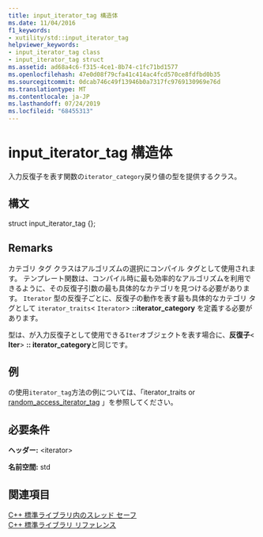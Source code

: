 ```yaml
---
title: input_iterator_tag 構造体
ms.date: 11/04/2016
f1_keywords:
- xutility/std::input_iterator_tag
helpviewer_keywords:
- input_iterator_tag class
- input_iterator_tag struct
ms.assetid: ad68a4c6-f315-4ce1-8b74-c1fc71bd1577
ms.openlocfilehash: 47e0d08f79cfa41c414ac4fcd570ce8fdfbd0b35
ms.sourcegitcommit: 0dcab746c49f13946b0a7317fc9769130969e76d
ms.translationtype: MT
ms.contentlocale: ja-JP
ms.lasthandoff: 07/24/2019
ms.locfileid: "68455313"
---
```

# <a name="inputiteratortag-struct"></a>input_iterator_tag 構造体

入力反復子を表す関数の`iterator_category`戻り値の型を提供するクラス。

## <a name="syntax"></a>構文

struct input_iterator_tag {};

## <a name="remarks"></a>Remarks

カテゴリ タグ クラスはアルゴリズムの選択にコンパイル タグとして使用されます。 テンプレート関数は、コンパイル時に最も効率的なアルゴリズムを利用できるように、その反復子引数の最も具体的なカテゴリを見つける必要があります。 `Iterator` 型の反復子ごとに、反復子の動作を表す最も具体的なカテゴリ タグとして `iterator_traits`< `Iterator`>  **::iterator_category** を定義する必要があります。

型は、が入力反復子として使用できる`Iter`オブジェクトを表す場合に、**反復子**\< **Iter**>  **:: iterator_category**と同じです。

## <a name="example"></a>例

の[](../standard-library/iterator-traits-struct.md)使用`iterator_tag`方法の例については、「iterator_traits or [random_access_iterator_tag](../standard-library/random-access-iterator-tag-struct.md) 」を参照してください。

## <a name="requirements"></a>必要条件

**ヘッダー:** \<iterator>

**名前空間:** std

## <a name="see-also"></a>関連項目

[C++ 標準ライブラリ内のスレッド セーフ](../standard-library/thread-safety-in-the-cpp-standard-library.md)\
[C++ 標準ライブラリ リファレンス](../standard-library/cpp-standard-library-reference.md)
